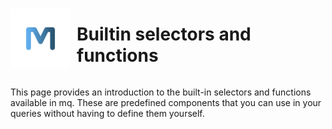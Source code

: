 <div style="display: flex; align-items: center;">
    <img src="../images//logo.svg" style="width: 96px; height: 96px; margin-right: 10px;"/>
    <div><h1>Builtin selectors and functions</h1></div>
</div>

This page provides an introduction to the built-in selectors and functions available in mq.
These are predefined components that you can use in your queries without having to define them yourself.

